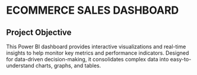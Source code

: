 # ECOMMERCE SALES DASHBOARD
## Project Objective
This Power BI dashboard provides interactive visualizations and real-time insights to help monitor key metrics and performance indicators. Designed for data-driven decision-making, it consolidates complex data into easy-to-understand charts, graphs, and tables.
